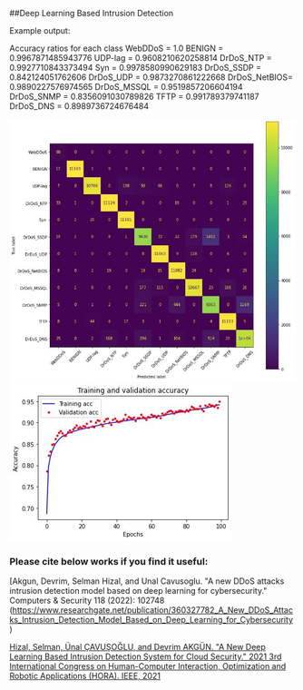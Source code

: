 ##Deep Learning Based Intrusion Detection 

Example output:

Accuracy ratios for each class
WebDDoS      = 1.0
BENIGN       = 0.9967871485943776
UDP-lag      = 0.9608210620258814
DrDoS_NTP    = 0.9927710843373494
Syn          = 0.9978580990629183
DrDoS_SSDP   = 0.842124051762606
DrDoS_UDP    = 0.9873270861222668
DrDoS_NetBIOS= 0.9890227576974565
DrDoS_MSSQL  = 0.9519857206604194
DrDoS_SNMP   = 0.8356091030789826
TFTP         = 0.991789379741187
DrDoS_DNS    = 0.8989736724676484

![alt text](images/confusion_matrix.jpg)
![alt text](images/training_acc.jpg)

### Please cite below works if you find it useful:
[Akgun, Devrim, Selman Hizal, and Unal Cavusoglu. "A new DDoS attacks intrusion detection model based on deep learning for cybersecurity." Computers & Security 118 (2022): 102748 (https://www.researchgate.net/publication/360327782_A_New_DDoS_Attacks_Intrusion_Detection_Model_Based_on_Deep_Learning_for_Cybersecurity)


[Hizal, Selman, Ünal ÇAVUŞOĞLU, and Devrim AKGÜN. "A New Deep Learning Based Intrusion Detection System for Cloud Security." 2021 3rd International Congress on Human-Computer Interaction, Optimization and Robotic Applications (HORA). IEEE, 2021](https://www.researchgate.net/publication/352811809_A_new_Deep_Learning_Based_Intrusion_Detection_System_for_Cloud_Security)
